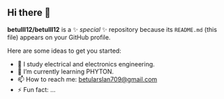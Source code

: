 ## Hi there 👋


**betulll12/betulll12** is a ✨ _special_ ✨ repository because its `README.md` (this file) appears on your GitHub profile.

Here are some ideas to get you started:

- 🔭 I study electrical and electronics engineering.
- 🌱 I’m currently learning PHYTON.
- 📫 How to reach me: betularslan709@gmail.com
- ⚡ Fun fact: ...

